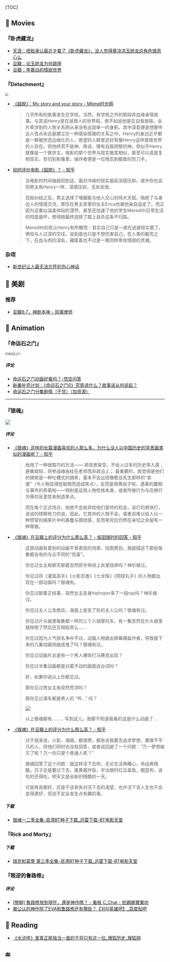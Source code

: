 [TOC]

## :file_folder: Movies 

### 『卧虎藏龙』

- [天涯：捂脸承认最近才看了《卧虎藏龙》，没人觉得章凉凉玉娇龙这角色很恶心么](http://bbs.tianya.cn/post-funinfo-4515074-1.shtml)
- [豆瓣：论玉娇龙为何跳崖](https://movie.douban.com/review/7156557/) <!--长评，极佳-->
- [豆瓣：李慕白的情欲世界](https://movie.douban.com/review/1322255/)

### 『Detachment』

<img src="https://78.media.tumblr.com/5666336641de805cceca22d5089a3d04/tumblr_mn08bsnZzU1rsyukao1_1280.jpg" style="zoom:60%" >

- [《超脱》：My story,and your story - Mtime时光网](http://movie.mtime.com/141864/reviews/7373533.html)

  > 几乎所有的故事发生在学校。当然，有学校之外的那段非血缘亲情故事。与其说Henry是在拯救人的世界观，倒不如说他是在自我救赎。全片牵涉到的人物关系网从来没有出现单一的身影。其中深意便是想要传达人性点永远是建立在一种感染搭接的关系之中。Henry的身边近乎都是一群被世态边缘化的人，绝望的人群里还好有像Henry这样救赎世界的人存在。但他终究不是神，再说，哪有自我阴郁的神。但似乎Henry就像是一个救世主，电影的那个世界与现实极其相似，甚至可以说是复制现实，剪切到影像里，操作者便是一位残忍到极致的剪刀手。

- [如何评价电影《超脱》？ - 知乎](https://www.zhihu.com/question/23715494/answer/61646135) <!--一般-->

  > 当电影的时间轴趋回到这，面对冷峻的现实面前深感压抑，或许你也会同男主角Henry一样，深感压抑，无处安放。
  >
  > 百般纠结之后，男主选择了埋藏能与他人交心的伟大天赋，隔绝了与身边人的情感交流，寄住在男主家里的女主Erica也被他亲自送走了。而正因为这看似温柔体贴的漠然，甚至还加速了他的学生Meredith日常生活的彻底崩坏，使得她最终选择了踏上自杀这条不归路。
  >
  > Meredith的死让Henry有所醒悟：其实自己只是一直在逃避现实罢了。惧怕与人过深的交往，说到底也只是不想伤害自己。在人类的躯壳之下，在血与肉的深处，藏匿着也不过是一尾同样卑怯懦弱的灵魂。

### 杂项

- [新世纪让人最无法忘怀的伤心神话](https://mp.weixin.qq.com/s?__biz=MzAwMjMzNTEzNg%3D%3D&chksm=812e1b3fb65992290aed0d26bcf70cab275e93dbce8826e13e01f8316d95d2655c5c711edd5a&idx=1&mid=2652287984&scene=0&sn=d9ddfed408b407747d28ee796787b5e2#rd) <!--《潘神的迷宫》-->

## 📁 美剧

### 推荐

- [豆瓣9.7，神剧本神 - 风骚律师](https://mp.weixin.qq.com/s?__biz=MzA5MDM1MTcyNQ%3D%3D&chksm=8b9a0dccbced84da7cc6870a5b5bb19228ae24312a83e915465e2072c2fe15a33b6b41ae2a99&idx=1&mid=2657246414&scene=0&sn=bf7318771b14659cb628ef985cfcfc11#rd)

## 📁 Animation

### 『命运石之门』

<img src="http://www.drama-asia.se/wp-content/uploads/2018/04/steinsgateelite_20180323_notizia1.jpg" title="命运石之门" style="zoom:56%" >

##### 评论 

- [命运石之门动画好看吗？-悟空问答](https://www.wukong.com/question/6508550453305803011/)
- [新番补完计划：《命运石之门0》究竟讲什么？故事该从何说起？](https://www.weibo.com/ttarticle/p/show?id=2309404230985171507909&mod=zwenzhang%3Fcomment=1)
- [命运石之门分集剧情（干货）（加资源）](https://www.bilibili.com/read/cv525772/)

---

### 『银魂』

<img src="https://pic3.zhimg.com/80/bbada63128fa02727c6f861fd01f5382_hd.jpg" >

##### 评论

- [《银魂》这样的长篇漫画喜欢的人那么多。为什么没人以中国历史的背景画类似的漫画呢？ - 知乎](https://www.zhihu.com/question/33959663)

  > 他用了一种很取巧的方法——
  > 把背景架空，不给人过多的历史带入感；
  > 避重就轻，将参战缘由挂在老师而非政治上；
  > 最重要的，我觉得是他们的搞笑是一种吐槽式的搞笑，基本不会出现像憨豆先生那样的“卖傻”（令人物显得低智商而造成笑点），反而是用黄段子啦，遇事的蠢相与事件的奇葩啦——特别是运用人物性格本身，或者所做行为与应做行为等的反差性来制造笑点。
  >
  > 而在每个正式场合，他绝不会放弃给他们耍帅的机会，该打的爽快打，该说的铿锵有力的说，因此，它其中的人物不会，或者说难以给人以一种惯常的搞笑片中的愚蠢与猥琐感，反而笑完后仍然在亲切之余留有一种尊敬。

- [《银魂》在豆瓣上的评分为什么那么高？ - 坂田银时的回答 - 知乎](https://www.zhihu.com/question/28336127/answer/40649578 )

  > 这部动画有着别的动画不曾表现的场景，找图费劲，我就描述下那些每集都会有的与众不同的“惊喜”。
  >
  > 你见过女主角聊天聊着忽然把手伸进上衣里挠痒吗？神乐做过。
  >
  > 你见过将《灌篮高手》《火影忍者》《七龙珠》《网球丸子》的人物都出现在一部动画吗？银魂有。
  >
  > 你见过聊着正经事，突然女主变身hiphoper来了一段rap吗？神乐做过。
  >
  > 你见过主人公去商店，海报上是变了形的主人公吗？银魂有过。
  >
  > 你见过片头曲里每集都一样的三个人骑摩托车，有一集忽然在片头曲里就摔倒了然后还互相指责么……
  >
  > 你见过因为人气排名争吵不过，动画人物跳出屏幕痛扁作者，导致接下来的几集动画扭曲成鬼了吗？银魂有过。
  >
  > 你见过动画片总是有一个男人裸体打马赛克出现？
  >
  > 你见过半集动画都是对着不动的画面说台词吗？
  >
  > 好，如果你说以上你都见过。
  >
  > 那你见过男女主角突然秃顶吗？
  >
  > 那你见过满车都是男人的 “哔…” 吗？
  >
  > ![](https://pic2.zhimg.com/80/67a9e146631c86df942a904e8af8b9ed_hd.jpg)
  >
  > 以上银魂都有………
  > 写到这儿，我都不知道我看的这是什么动画了…

- [《银魂》在豆瓣上的评分为什么那么高？ - 知乎](https://www.zhihu.com/question/28336127/answer/263969737)

  > 对于我来说，火影，海贼，都很燃，都告诉我要去追求梦想，要做不平凡的人，但他们同时也没有回答，或者说回避了一个问题：“万一梦想破灭了呢？万一你只是个普通人呢？”
  >
  > 银魂回答了这个问题：就这样活下去呗，无论生活再糟心，命运再残酷，日子总是要过下去，蛋黄酱拌饭，宇治银时红豆盖饭，醋昆布，该吃的还得吃，明天又是全新的残酷的一天。
  >
  > 可是再丧都好，还是不该丧失对活下去的渴望，也许活下去人生也不会变得更好，但说不定会发生点有趣的事。

##### 下载

- [银魂一二季全集-高清BT种子下载_迅雷下载-BT电影天堂](http://www.btbtdy.net/btdy/dy1107.html)

  <!--第一二季720P高清，含字幕压缩文件可以百度云离线下载。没有标题。-->

### 『Rick and Morty』

##### 下载


- [瑞克和莫蒂 第三季全集-高清BT种子下载_迅雷下载-BT电影天堂](http://www.btbtdy.net/btdy/dy11748.html)

  <!--分集的磁力链接和百度云链接。-->

### 『叛逆的鲁路修』

##### 评论

- [[閒聊] 魯路修放到現在，還是神作嗎？ - 看板 C_Chat - 批踢踢實業坊](https://www.ptt.cc/bbs/C_Chat/M.1513927889.A.197.html)
- [被公认的神作除了EVA和鲁路修还有哪些？【300英雄吧】_百度贴吧](https://tieba.baidu.com/p/4639974521?pn=1)

## 📁 Reading

- [《水浒传》里真正能独当一面的干将只有这一位_搜狐历史_搜狐网](http://www.sohu.com/a/248634125_167921)

## :end:
